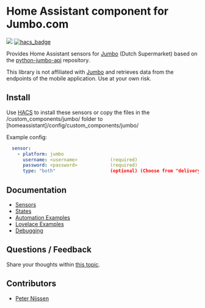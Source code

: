 # Home Assistant component for Jumbo.com

[![](https://img.shields.io/github/release/peternijssen/home-assistant-jumbo.svg?style=flat-square)](https://github.com/peternijssen/home-assistant-jumbo/releases/latest)
[![hacs_badge](https://img.shields.io/badge/HACS-Default-orange.svg)](https://github.com/custom-components/hacs) 

Provides Home Assistant sensors for [Jumbo](https://www.jumbo.com) (Dutch Supermarket) based on the [python-jumbo-api](https://github.com/peternijssen/python-jumbo-api) repository.

This library is not affiliated with [Jumbo](https://www.jumbo.com) and retrieves data from the endpoints of the mobile application. Use at your own risk.

## Install
Use [HACS](https://hacs.xyz/) to install these sensors or copy the files in the /custom_components/jumbo/ folder to [homeassistant]/config/custom_components/jumbo/

Example config:

```yaml
  sensor:
    - platform: jumbo
      username: <username>            (required)
      password: <password>            (required)
      type: "both"                    (optional) (Choose from "delivery", "pick_up" or "both")
```

## Documentation
* [Sensors](docs/sensors.md)
* [States](docs/states.md)
* [Automation Examples](docs/automations.md)
* [Lovelace Examples](docs/lovelace.md)
* [Debugging](docs/debug.md)

## Questions / Feedback
Share your thoughts within [this topic](https://community.home-assistant.io/t/jumbo-com-integration-dutch-supermarket/190438).

## Contributors
* [Peter Nijssen](https://github.com/peternijssen)
